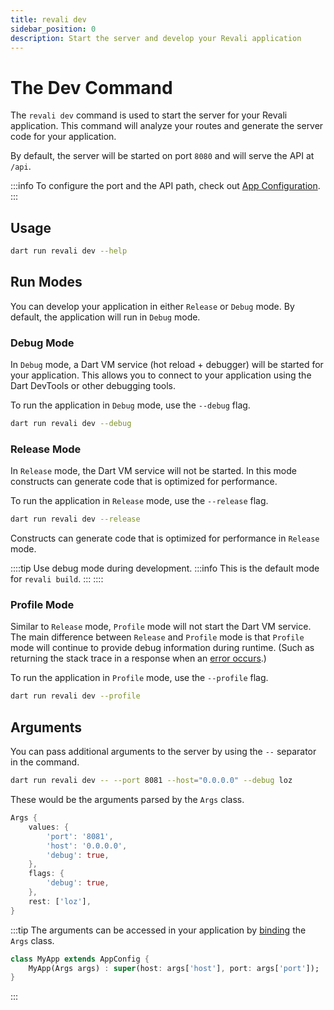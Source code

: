 ```yaml
---
title: revali dev
sidebar_position: 0
description: Start the server and develop your Revali application
---
```


# The Dev Command

The `revali dev` command is used to start the server for your Revali application. This command will analyze your routes and generate the server code for your application.

By default, the server will be started on port `8080` and will serve the API at `/api`.

:::info
To configure the port and the API path, check out [App Configuration][app-config].
:::

## Usage

```bash
dart run revali dev --help
```

## Run Modes

You can develop your application in either `Release` or `Debug` mode. By default, the application will run in `Debug` mode.

### Debug Mode

In `Debug` mode, a Dart VM service (hot reload + debugger) will be started for your application. This allows you to connect to your application using the Dart DevTools or other debugging tools.

To run the application in `Debug` mode, use the `--debug` flag.

```bash
dart run revali dev --debug
```

### Release Mode

In `Release` mode, the Dart VM service will not be started. In this mode constructs can generate code that is optimized for performance.

To run the application in `Release` mode, use the `--release` flag.

```bash
dart run revali dev --release
```

Constructs can generate code that is optimized for performance in `Release` mode.

::::tip
Use debug mode during development.
:::info
This is the default mode for `revali build`.
:::
::::

### Profile Mode

Similar to `Release` mode, `Profile` mode will not start the Dart VM service. The main difference between `Release` and `Profile` mode is that `Profile` mode will continue to provide debug information during runtime. (Such as returning the stack trace in a response when an [error occurs][error-responses].)

To run the application in `Profile` mode, use the `--profile` flag.

```bash
dart run revali dev --profile
```

## Arguments

You can pass additional arguments to the server by using the `--` separator in the command.

```bash
dart run revali dev -- --port 8081 --host="0.0.0.0" --debug loz
```

These would be the arguments parsed by the `Args` class.

```dart
Args {
    values: {
        'port': '8081',
        'host': '0.0.0.0',
        'debug': true,
    },
    flags: {
        'debug': true,
    },
    rest: ['loz'],
}
```

:::tip
The arguments can be accessed in your application by [binding] the `Args` class.

```dart
class MyApp extends AppConfig {
    MyApp(Args args) : super(host: args['host'], port: args['port']);
}
```

:::

[app-config]: ../app-configuration/overview.md
[error-responses]: ../../constructs/revali_server/lifecycle-components/overview.md#error-responses
[binding]: ../../constructs/revali_server/core/binding.md
